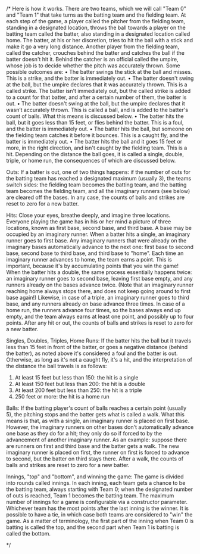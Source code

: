 /*
Here is how it works. There are two teams, which we will call "Team 0" and "Team 1" that take
turns as the batting team and the fielding team. At each step of the game, a player called the
pitcher from the fielding team, standing in a designated location, throws the ball towards a player
on the batting team called the batter, also standing in a designated location called home. The
batter, at his or her discretion, tries to hit the ball with a stick and make it go a very long
distance. Another player from the fielding team, called the catcher, crouches behind the batter
and catches the ball if the batter doesn't hit it. Behind the catcher is an official called the umpire,
whose job is to decide whether the pitch was accurately thrown. Some possible outcomes are:
• The batter swings the stick at the ball and misses. This is a strike, and the batter is
immediately out.
• The batter doesn't swing at the ball, but the umpire declares that it was accurately thrown.
This is a called strike. The batter isn't immediately out, but the called strike is added to a
count for that batter, and after a certain number of them, the batter is out.
• The batter doesn't swing at the ball, but the umpire declares that it wasn’t accurately
thrown. This is called a ball, and is added to the batter's count of balls. What this means
is discussed below.
• The batter hits the ball, but it goes less than 15 feet, or flies behind the batter. This is a
foul, and the batter is immediately out.
• The batter hits the ball, but someone on the fielding team catches it before it bounces.
This is a caught fly, and the batter is immediately out.
• The batter hits the ball and it goes 15 feet or more, in the right direction, and isn't caught
by the fielding team. This is a hit. Depending on the distance the ball goes, it is called a
single, double, triple, or home run, the consequences of which are discussed below.

Outs:
If a batter is out, one of two things happens: if the number of outs for the batting team has
reached a designated maximum (usually 3), the teams switch sides: the fielding team becomes
the batting team, and the batting team becomes the fielding team, and all the imaginary runners
(see below) are cleared off the bases. In any case, the counts of balls and strikes are reset to zero
for a new batter. 

Hits:
Close your eyes, breathe deeply, and imagine three locations. Everyone playing the game has in
his or her mind a picture of three locations, known as first base, second base, and third base. A
base may be occupied by an imaginary runner. When a batter hits a single, an imaginary runner
goes to first base. Any imaginary runners that were already on the imaginary bases automatically
advance to the next one: first base to second base, second base to third base, and third base to
"home". Each time an imaginary runner advances to home, the team earns a point. This is
important, because it's by accumulating points that you win the game!
When the batter hits a double, the same process essentially happens twice: an imaginary runner
goes to second base, leaving first base empty, and any runners already on the bases advance
twice. (Note that an imaginary runner reaching home always stops there, and does not keep going
around to first base again!) Likewise, in case of a triple, an imaginary runner goes to third base,
and any runners already on base advance three times. In case of a home run, the runners advance
four times, so the bases always end up empty, and the team always earns at least one point, and
possibly up to four points.
After any hit or out, the counts of balls and strikes is reset to zero for a new batter.

Singles, Doubles, Triples, Home Runs:
If the batter hits the ball but it travels less than 15 feet in front of the batter, or goes a negative
distance (behind the batter), as noted above it's considered a foul and the batter is out. Otherwise,
as long as it's not a caught fly, it's a hit, and the interpretation of the distance the ball travels is as
follows:
1. At least 15 feet but less than 150: the hit is a single
2. At least 150 feet but less than 200: the hit is a double
3. At least 200 feet but less than 250: the hit is a triple
4. 250 feet or more: the hit is a home run 

Balls:
If the batting player's count of balls reaches a certain point (usually 5), the pitching stops and the
batter gets what is called a walk. What this means is that, as with a single, an imaginary runner is
placed on first base. However, the imaginary runners on other bases don't automatically advance
one base as they do for a hit; they only do so if forced to by the advancement of another
imaginary runner. As an example: suppose there are runners on first and third base and the batter
gets a walk. The new imaginary runner is placed on first, the runner on first is forced to advance
to second, but the batter on third stays there. After a walk, the counts of balls and strikes are reset
to zero for a new batter.

Innings, "top" and "bottom", and winning the game:
The game is divided into rounds called innings. In each inning, each team gets a chance to be the
batting team, always starting with Team 0; when the designated number of outs is reached, Team
1 becomes the batting team. The maximum number of innings for a game is configurable via a
constructor parameter. Whichever team has the most points after the last inning is the winner. It
is possible to have a tie, in which case both teams are considered to "win" the game. As a matter
of terminology, the first part of the inning when Team 0 is batting is called the top, and the
second part when Team 1 is batting is called the bottom. 

*/
